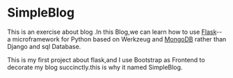 # SimpleBlog

This is an exercise about blog .In this Blog,we can learn how to use [Flask](http://flask.pocoo.org/)--
a microframework for Python based on Werkzeug and [MongoDB](https://www.mongodb.com/cn) rather than Django and sql Database.  

This is my first project about flask,and I use Bootstrap as Frontend to decorate my blog succinctly.this is why it named SimpleBlog.

